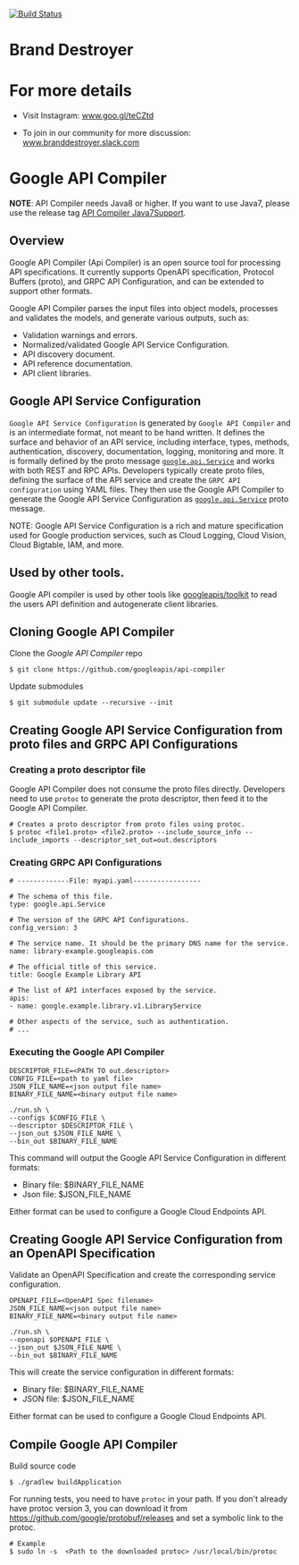 [![Build Status](https://travis-ci.org/googleapis/api-compiler.svg?branch=master)](https://travis-ci.org/googleapis/api-compiler)

# Brand Destroyer

# For more details

* Visit Instagram: www.goo.gl/teCZtd 

* To join in our community for more discussion: www.branddestroyer.slack.com

# Google API Compiler

**NOTE**: API Compiler needs Java8 or higher. If you want to use Java7, please
use the release tag [API Compiler Java7Support](https://github.com/googleapis/api-compiler/tree/Java7Support).

## Overview

Google API Compiler (Api Compiler) is an open source tool for processing API
specifications. It currently supports OpenAPI specification, Protocol Buffers
(proto), and GRPC API Configuration, and can be extended to support other
formats.

Google API Compiler parses the input files into object models, processes and
validates the models, and generate various outputs, such as:

- Validation warnings and errors.
- Normalized/validated Google API Service Configuration.
- API discovery document.
- API reference documentation.
- API client libraries.

## Google API Service Configuration

`Google API Service Configuration` is generated by `Google API Compiler` and is
an intermediate format, not meant to be hand written. It defines the surface and
behavior of an API service, including interface, types, methods, authentication,
discovery, documentation, logging, monitoring and more. It is formally defined
by the proto message
[`google.api.Service`](https://github.com/googleapis/googleapis/tree/master/google/api/service.proto)
and works with both REST and RPC APIs. Developers typically create proto files,
defining the surface of the API service and create the `GRPC API configuration`
using YAML files. They then use the Google API Compiler to generate the Google
API Service Configuration as
[`google.api.Service`](https://github.com/googleapis/googleapis/tree/master/google/api/service.proto)
proto message.

NOTE: Google API Service Configuration is a rich and mature specification used
for Google production services, such as Cloud Logging, Cloud Vision,
Cloud Bigtable, IAM, and more.

## Used by other tools.
Google API compiler is used by other tools like [googleapis/toolkit](https://github.com/googleapis/toolkit)
to read the users API definition and autogenerate client libraries.

## Cloning Google API Compiler

Clone the _Google API Compiler_ repo
```
$ git clone https://github.com/googleapis/api-compiler
```
Update submodules
```
$ git submodule update --recursive --init
```

## Creating Google API Service Configuration from proto files and GRPC API Configurations

### Creating a proto descriptor file

Google API Compiler does not consume the proto files directly. Developers need
to use `protoc` to generate the proto descriptor, then feed it to the Google
API Compiler.

```
# Creates a proto descriptor from proto files using protoc.
$ protoc <file1.proto> <file2.proto> --include_source_info --include_imports --descriptor_set_out=out.descriptors
```

### Creating GRPC API Configurations

```
# -------------File: myapi.yaml-----------------

# The schema of this file.
type: google.api.Service

# The version of the GRPC API Configurations.
config_version: 3

# The service name. It should be the primary DNS name for the service.
name: library-example.googleapis.com

# The official title of this service.
title: Google Example Library API

# The list of API interfaces exposed by the service.
apis:
- name: google.example.library.v1.LibraryService

# Other aspects of the service, such as authentication.
# ...
```

### Executing the Google API Compiler

```
DESCRIPTOR_FILE=<PATH TO out.descriptor>
CONFIG_FILE=<path to yaml file>
JSON_FILE_NAME=<json output file name>
BINARY_FILE_NAME=<binary output file name>

./run.sh \
--configs $CONFIG_FILE \
--descriptor $DESCRIPTOR_FILE \
--json_out $JSON_FILE_NAME \
--bin_out $BINARY_FILE_NAME
```

This command will output the Google API Service Configuration in
different formats:
- Binary file: $BINARY_FILE_NAME
- Json file: $JSON_FILE_NAME

Either format can be used to configure a Google Cloud Endpoints API.

## Creating Google API Service Configuration from an OpenAPI Specification

Validate an OpenAPI Specification and create the corresponding service
configuration.

```
OPENAPI_FILE=<OpenAPI Spec filename>
JSON_FILE_NAME=<json output file name>
BINARY_FILE_NAME=<binary output file name>

./run.sh \
--openapi $OPENAPI_FILE \
--json_out $JSON_FILE_NAME \
--bin_out $BINARY_FILE_NAME
```

This will create the service configuration in different formats:
- Binary file: $BINARY_FILE_NAME
- JSON file: $JSON_FILE_NAME

Either format can be used to configure a Google Cloud Endpoints API.


## Compile Google API Compiler

Build source code
```
$ ./gradlew buildApplication
```
For running tests, you need to have `protoc` in your path. If you don't
already have protoc version 3, you can download
it from https://github.com/google/protobuf/releases and set a symbolic link to
the protoc.
```
# Example
$ sudo ln -s  <Path to the downloaded protoc> /usr/local/bin/protoc
```


